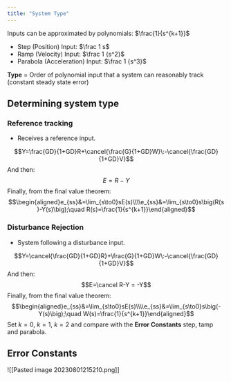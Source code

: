 ```yaml
---
title: "System Type"
---
```

Inputs can be approximated by polynomials: $\frac{1}{s^{k+1}}$
- Step (Position) Input: $\frac 1 s$
- Ramp (Velocity) Input: $\frac 1 {s^2}$
- Parabola (Acceleration) Input: $\frac 1 {s^3}$

**Type** = Order of polynomial input that a system can reasonably track (constant steady state error)

## Determining system type
### Reference tracking
- Receives a reference input.

$$Y=\frac{GD}{1+GD}R+\cancel{\frac{G}{1+GD}W}\:-\cancel{\frac{GD}{1+GD}V}$$
And then:
$$E=R-Y$$
Finally, from the final value theorem:
$$\begin{aligned}e_{ss}&=\lim_{s\to0}sE(s)\\\\e_{ss}&=\lim_{s\to0}s\big(R(s)-Y(s)\big);\quad R(s)=\frac{1}{s^{k+1}}\end{aligned}$$
### Disturbance Rejection
- System following a disturbance input.

$$Y=\cancel{\frac{GD}{1+GD}R}+\frac{G}{1+GD}W\:-\cancel{\frac{GD}{1+GD}V}$$
And then:
$$E=\cancel R-Y = -Y$$
Finally, from the final value theorem:
$$\begin{aligned}e_{ss}&=\lim_{s\to0}sE(s)\\\\e_{ss}&=\lim_{s\to0}s\big(-Y(s)\big);\quad W(s)=\frac{1}{s^{k+1}}\end{aligned}$$
Set $k = 0$, $k=1$, $k=2$ and compare with the **Error Constants** step, tamp and parabola.
## Error Constants
![[Pasted image 20230801215210.png]]
